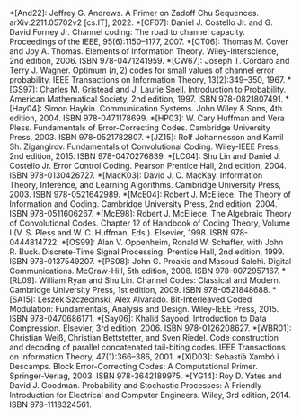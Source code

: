 *[And22]: Jeffrey G. Andrews. A Primer on Zadoff Chu Sequences. arXiv:2211.05702v2 [cs.IT], 2022.
*[CF07]: Daniel J. Costello Jr. and G. David Forney Jr. Channel coding: The road to channel capacity. Proceedings of the IEEE, 95(6):1150–1177, 2007.
*[CT06]: Thomas M. Cover and Joy A. Thomas. Elements of Information Theory. Wiley-Interscience, 2nd edition, 2006. ISBN 978-0471241959.
*[CW67]: Joseph T. Cordaro and Terry J. Wagner. Optimum $(n, 2)$ codes for small values of channel error probability. IEEE Transactions on Information Theory, 13(2):349–350, 1967.
*[GS97]: Charles M. Gristead and J. Laurie Snell. Introduction to Probability. American Mathematical Society, 2nd edition, 1997. ISBN 978-0821807491.
*[Hay04]: Simon Haykin. Communication Systems. John Wiley & Sons, 4th edition, 2004. ISBN 978-0471178699.
*[HP03]: W. Cary Huffman and Vera Pless. Fundamentals of Error-Correcting Codes. Cambridge University Press, 2003. ISBN 978-0521782807.
*[JZ15]: Rolf Johannesson and Kamil Sh. Zigangirov. Fundamentals of Convolutional Coding. Wiley-IEEE Press, 2nd edition, 2015. ISBN 978-0470276839.
*[LC04]: Shu Lin and Daniel J. Costello Jr. Error Control Coding. Pearson Prentice Hall, 2nd edition, 2004. ISBN 978-0130426727.
*[MacK03]: David J. C. MacKay. Information Theory, Inference, and Learning Algorithms. Cambridge University Press, 2003. ISBN 978-0521642989.
*[McE04]: Robert J. McEliece. The Theory of Information and Coding. Cambridge University Press, 2nd edition, 2004. ISBN 978-0511606267.
*[McE98]: Robert J. McEliece. The Algebraic Theory of Convolutional Codes. Chapter 12 of Handbook of Coding Theory, Volume I (V. S. Pless and W. C. Huffman, Eds.). Elsevier, 1998. ISBN  978-0444814722.
*[OS99]: Alan V. Oppenheim, Ronald W. Schaffer, with John R. Buck. Discrete-Time Signal Processing. Prentice Hall, 2nd edition, 1999. ISBN  978-0137549207.
*[PS08]: John G. Proakis and Masoud Salehi. Digital Communications. McGraw-Hill, 5th edition, 2008. ISBN 978-0072957167.
*[RL09]: William Ryan and Shu Lin. Channel Codes: Classical and Modern. Cambridge University Press, 1st edition, 2009. ISBN 978-0521848688.
*[SA15]: Leszek Szczecinski, Alex Alvarado. Bit-Interleaved Coded Modulation: Fundamentals, Analysis and Design. Wiley-IEEE Press, 2015. ISBN 978-0470686171.
*[Say06]: Khalid Sayood. Introduction to Data Compression. Elsevier, 3rd edition, 2006. ISBN 978-0126208627.
*[WBR01]: Christian Weiß, Christian Bettstetter, and Sven Riedel. Code construction and decoding of parallel concatenated tail-biting codes. IEEE Transactions on Information Theory, 47(1):366–386, 2001.
*[XiD03]: Sebastià Xambó i Descamps. Block Error-Correcting Codes: A Computational Primer. Springer-Verlag, 2003. ISBN 978-3642189975.
*[YG14]: Roy D. Yates and David J. Goodman. Probability and Stochastic Processes: A Friendly Introduction for Electrical and Computer Engineers. Wiley, 3rd edition, 2014. ISBN 978-1118324561.
